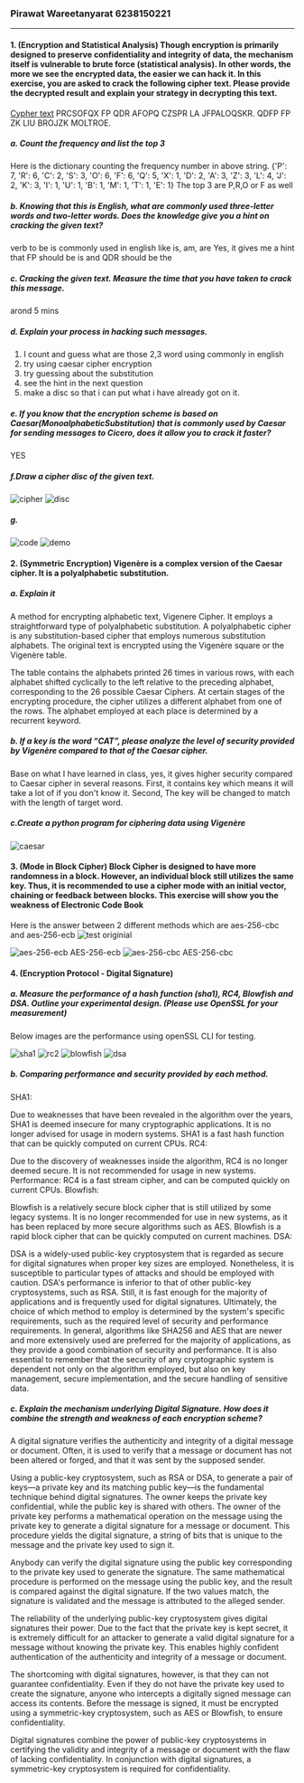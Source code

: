 ### Pirawat Wareetanyarat 6238150221

---

#### 1. (Encryption and Statistical Analysis) Though encryption is primarily designed to preserve confidentiality and integrity of data, the mechanism itself is vulnerable to brute force (statistical analysis). In other words, the more we see the encrypted data, the easier we can hack it. In this exercise, you are asked to crack the following cipher text. Please provide the decrypted result and explain your strategy in decrypting this text.

<u>Cypher text</u>
PRCSOFQX FP QDR AFOPQ CZSPR LA JFPALOQSKR. QDFP FP ZK LIU BROJZK MOLTROE.

##### a. Count the frequency and list the top 3

Here is the dictionary counting the frequency number in above string.
{'P': 7, 'R': 6, 'C': 2, 'S': 3, 'O': 6, 'F': 6, 'Q': 5, 'X': 1, 'D': 2, 'A': 3, 'Z': 3, 'L': 4, 'J': 2, 'K': 3, 'I': 1, 'U': 1, 'B': 1, 'M': 1, 'T': 1, 'E': 1}
The top 3 are P,R,O or F as well

##### b. Knowing that this is English, what are commonly used three-letter words and two-letter words. Does the knowledge give you a hint on cracking the given text?

verb to be is commonly used in english like is, am, are
Yes, it gives me a hint that FP should be is and QDR should be the

##### c. Cracking the given text. Measure the time that you have taken to crack this message.

arond 5 mins

##### d. Explain your process in hacking such messages.

1. I count and guess what are those 2,3 word using commonly in english
2. try using caesar cipher encryption
3. try guessing about the substitution
4. see the hint in the next question
5. make a disc so that i can put what i have already got on it.

##### e. If you know that the encryption scheme is based on Caesar(MonoalphabeticSubstitution) that is commonly used by Caesar for sending messages to Cicero, does it allow you to crack it faster?

YES

##### f.Draw a cipher disc of the given text.

![cipher](./image/cipher.png)
![disc](./image/disc.png)
##### g.

![code](./image/code.png)
![demo](./image/demo.png)

#### 2. (Symmetric Encryption) Vigenère is a complex version of the Caesar cipher. It is a polyalphabetic substitution.

##### a. Explain it

A method for encrypting alphabetic text, Vigenere Cipher. It employs a straightforward type of polyalphabetic substitution. A polyalphabetic cipher is any substitution-based cipher that employs numerous substitution alphabets. The original text is encrypted using the Vigenère square or the Vigenère table.

The table contains the alphabets printed 26 times in various rows, with each alphabet shifted cyclically to the left relative to the preceding alphabet, corresponding to the 26 possible Caesar Ciphers.
At certain stages of the encrypting procedure, the cipher utilizes a different alphabet from one of the rows.
The alphabet employed at each place is determined by a recurrent keyword.

##### b. If a key is the word “CAT”, please analyze the level of security provided by Vigenère compared to that of the Caesar cipher.

Base on what I have learned in class, yes, it gives higher security compared to Caesar cipher in several reasons. First, it contains key which means it will take a lot of if you don't know it. Second, The key will be changed to match with the length of target word.

##### c.Create a python program for ciphering data using Vigenère

![caesar](./image/caesar.png)

#### 3. (Mode in Block Cipher) Block Cipher is designed to have more randomness in a block. However, an individual block still utilizes the same key. Thus, it is recommended to use a cipher mode with an initial vector, chaining or feedback between blocks. This exercise will show you the weakness of Electronic Code Book

Here is the answer between 2 different methods which are aes-256-cbc and aes-256-ecb
![test](./image/test.jpg)
originial

![aes-256-ecb](./image/og.png)
AES-256-ecb
![aes-256-cbc](./image/cbc.png)
AES-256-cbc

#### 4. (Encryption Protocol - Digital Signature)

##### a. Measure the performance of a hash function (sha1), RC4, Blowfish and DSA. Outline your experimental design. (Please use OpenSSL for your measurement)

Below images are the performance using openSSL CLI for testing.

![sha1](./image/sha1.png)
![rc2](./image/rc2.png)
![blowfish](./image/blowfish.png)
![dsa](./image/dsa.png)

##### b. Comparing performance and security provided by each method.

SHA1:

Due to weaknesses that have been revealed in the algorithm over the years, SHA1 is deemed insecure for many cryptographic applications. It is no longer advised for usage in modern systems.
SHA1 is a fast hash function that can be quickly computed on current CPUs.
RC4:

Due to the discovery of weaknesses inside the algorithm, RC4 is no longer deemed secure. It is not recommended for usage in new systems.
Performance: RC4 is a fast stream cipher, and can be computed quickly on current CPUs.
Blowfish:

Blowfish is a relatively secure block cipher that is still utilized by some legacy systems. It is no longer recommended for use in new systems, as it has been replaced by more secure algorithms such as AES.
Blowfish is a rapid block cipher that can be quickly computed on current machines.
DSA:

DSA is a widely-used public-key cryptosystem that is regarded as secure for digital signatures when proper key sizes are employed. Nonetheless, it is susceptible to particular types of attacks and should be employed with caution.
DSA's performance is inferior to that of other public-key cryptosystems, such as RSA. Still, it is fast enough for the majority of applications and is frequently used for digital signatures.
Ultimately, the choice of which method to employ is determined by the system's specific requirements, such as the required level of security and performance requirements. In general, algorithms like SHA256 and AES that are newer and more extensively used are preferred for the majority of applications, as they provide a good combination of security and performance. It is also essential to remember that the security of any cryptographic system is dependent not only on the algorithm employed, but also on key management, secure implementation, and the secure handling of sensitive data.

##### c. Explain the mechanism underlying Digital Signature. How does it combine the strength and weakness of each encryption scheme?

A digital signature verifies the authenticity and integrity of a digital message or document. Often, it is used to verify that a message or document has not been altered or forged, and that it was sent by the supposed sender.

Using a public-key cryptosystem, such as RSA or DSA, to generate a pair of keys—a private key and its matching public key—is the fundamental technique behind digital signatures. The owner keeps the private key confidential, while the public key is shared with others. The owner of the private key performs a mathematical operation on the message using the private key to generate a digital signature for a message or document. This procedure yields the digital signature, a string of bits that is unique to the message and the private key used to sign it.

Anybody can verify the digital signature using the public key corresponding to the private key used to generate the signature. The same mathematical procedure is performed on the message using the public key, and the result is compared against the digital signature. If the two values match, the signature is validated and the message is attributed to the alleged sender.

The reliability of the underlying public-key cryptosystem gives digital signatures their power. Due to the fact that the private key is kept secret, it is extremely difficult for an attacker to generate a valid digital signature for a message without knowing the private key. This enables highly confident authentication of the authenticity and integrity of a message or document.

The shortcoming with digital signatures, however, is that they can not guarantee confidentiality. Even if they do not have the private key used to create the signature, anyone who intercepts a digitally signed message can access its contents. Before the message is signed, it must be encrypted using a symmetric-key cryptosystem, such as AES or Blowfish, to ensure confidentiality.

Digital signatures combine the power of public-key cryptosystems in certifying the validity and integrity of a message or document with the flaw of lacking confidentiality. In conjunction with digital signatures, a symmetric-key cryptosystem is required for confidentiality.
